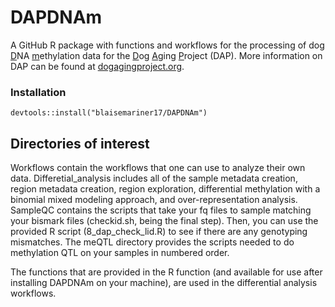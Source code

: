 # DAPDNAm
A GitHub R package with functions and workflows for the processing of dog <ins>D</ins>NA <ins>m</ins>ethylation data for the <ins>D</ins>og <ins>A</ins>ging <ins>P</ins>roject (DAP). More information on DAP can be found at <ins>dogagingproject.org</ins>.

### Installation

```
devtools::install("blaisemariner17/DAPDNAm")
```

## Directories of interest

Workflows contain the workflows that one can use to analyze their own data. Differetial_analysis includes all of the sample metadata creation, region metadata creation, region exploration, differential methylation with a binomial mixed modeling approach, and over-representation analysis. SampleQC contains the scripts that take your fq files to sample matching your bismark files (checkid.sh, being the final step). Then, you can use the provided R script (8_dap_check_lid.R) to see if there are any genotyping mismatches. The meQTL directory provides the scripts needed to do methylation QTL on your samples in numbered order.

The functions that are provided in the R function (and available for use after installing DAPDNAm on your machine), are used in the differential analysis workflows.
